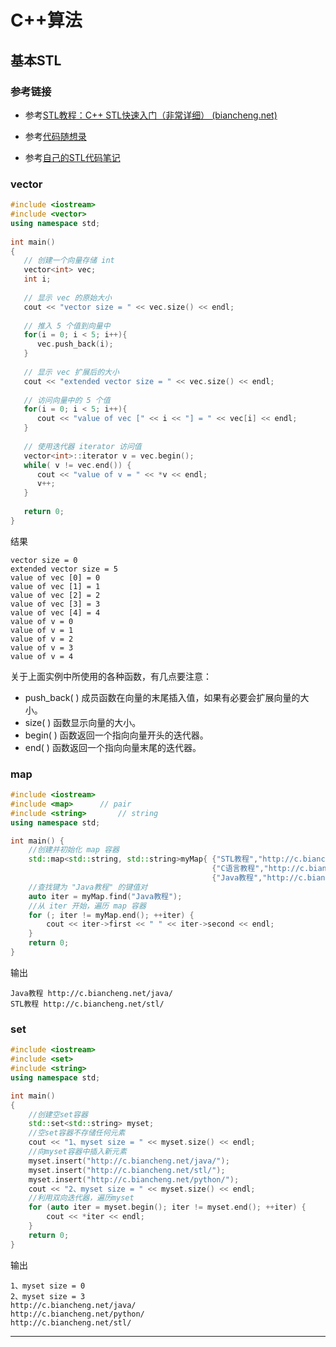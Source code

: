 # C++算法

## 基本STL

### 参考链接

+ 参考[STL教程：C++ STL快速入门（非常详细） (biancheng.net)](http://c.biancheng.net/stl/)

+ 参考[代码随想录](https://programmercarl.com/)

+ 参考[自己的STL代码笔记](https://gitee.com/masaikk/ct)

### vector

```c++
#include <iostream>
#include <vector>
using namespace std;
 
int main()
{
   // 创建一个向量存储 int
   vector<int> vec; 
   int i;
 
   // 显示 vec 的原始大小
   cout << "vector size = " << vec.size() << endl;
 
   // 推入 5 个值到向量中
   for(i = 0; i < 5; i++){
      vec.push_back(i);
   }
 
   // 显示 vec 扩展后的大小
   cout << "extended vector size = " << vec.size() << endl;
 
   // 访问向量中的 5 个值
   for(i = 0; i < 5; i++){
      cout << "value of vec [" << i << "] = " << vec[i] << endl;
   }
 
   // 使用迭代器 iterator 访问值
   vector<int>::iterator v = vec.begin();
   while( v != vec.end()) {
      cout << "value of v = " << *v << endl;
      v++;
   }
 
   return 0;
}
```

结果

```shell
vector size = 0
extended vector size = 5
value of vec [0] = 0
value of vec [1] = 1
value of vec [2] = 2
value of vec [3] = 3
value of vec [4] = 4
value of v = 0
value of v = 1
value of v = 2
value of v = 3
value of v = 4
```

关于上面实例中所使用的各种函数，有几点要注意：

- push_back( ) 成员函数在向量的末尾插入值，如果有必要会扩展向量的大小。
- size( ) 函数显示向量的大小。
- begin( ) 函数返回一个指向向量开头的迭代器。
- end( ) 函数返回一个指向向量末尾的迭代器。

### map

```c++
#include <iostream>
#include <map>      // pair
#include <string>       // string
using namespace std;

int main() {
    //创建并初始化 map 容器
    std::map<std::string, std::string>myMap{ {"STL教程","http://c.biancheng.net/stl/"},
                                             {"C语言教程","http://c.biancheng.net/c/"},
                                             {"Java教程","http://c.biancheng.net/java/"} };
    //查找键为 "Java教程" 的键值对
    auto iter = myMap.find("Java教程");
    //从 iter 开始，遍历 map 容器
    for (; iter != myMap.end(); ++iter) {
        cout << iter->first << " " << iter->second << endl;
    }
    return 0;
}
```

输出

```shell
Java教程 http://c.biancheng.net/java/
STL教程 http://c.biancheng.net/stl/
```

### set

```c++
#include <iostream>
#include <set>
#include <string>
using namespace std;

int main()
{
    //创建空set容器
    std::set<std::string> myset;
    //空set容器不存储任何元素
    cout << "1、myset size = " << myset.size() << endl;
    //向myset容器中插入新元素
    myset.insert("http://c.biancheng.net/java/");
    myset.insert("http://c.biancheng.net/stl/");
    myset.insert("http://c.biancheng.net/python/");
    cout << "2、myset size = " << myset.size() << endl;
    //利用双向迭代器，遍历myset
    for (auto iter = myset.begin(); iter != myset.end(); ++iter) {
        cout << *iter << endl;
    }
    return 0;
}
```

输出

```shell
1、myset size = 0
2、myset size = 3
http://c.biancheng.net/java/
http://c.biancheng.net/python/
http://c.biancheng.net/stl/
```

---

